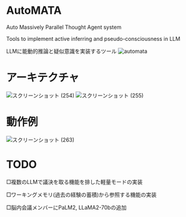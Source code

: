 # AutoMATA
Auto Massively Parallel Thought Agent system

Tools to implement active inferring and pseudo-consciousness in LLM

LLMに能動的推論と疑似意識を実装するツール
![automata](https://github.com/sudy-super/AutoMATA/assets/128252727/644fd848-276f-4dfd-9044-1ecaada5d178)

# アーキテクチャ
![スクリーンショット (254)](https://github.com/sudy-super/AutoMATA/assets/128252727/3fe8a618-a719-46d0-b059-769e1917ac59)
![スクリーンショット (255)](https://github.com/sudy-super/AutoMATA/assets/128252727/2a05bb62-bccc-4181-8d93-0d79dade2744)

# 動作例
![スクリーンショット (263)](https://github.com/sudy-super/AutoMATA/assets/128252727/e7dca873-f262-48b7-9d6c-c2d6300530a0)

# TODO

□複数のLLMで議決を取る機能を排した軽量モードの実装

□ワーキングメモリ(過去の経験の蓄積)から参照する機能の実装

□脳内会議メンバーにPaLM2, LLaMA2-70bの追加

